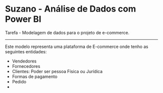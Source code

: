 # **Suzano - Análise de Dados com Power BI**

Tarefa - Modelagem de dados para o projeto de e-commerce.

---
Este modelo representa uma plataforma de E-commerce onde tenho as seguintes entidades:
- Vendedores
- Fornecedores
- Clientes: Poder ser pessoa Física ou Jurídica
- Formas de pagamento
- Pedido
- 
